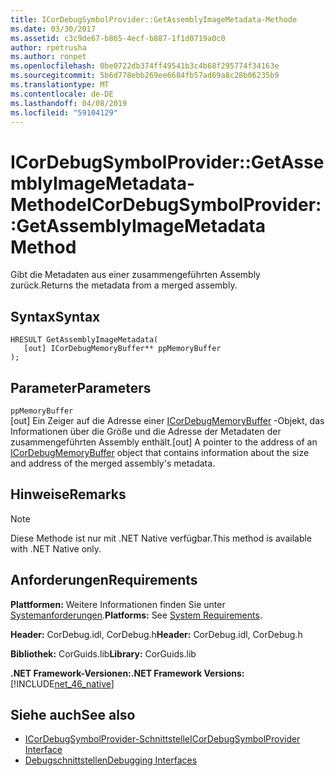 ```yaml
---
title: ICorDebugSymbolProvider::GetAssemblyImageMetadata-Methode
ms.date: 03/30/2017
ms.assetid: c3c9de67-b865-4ecf-b887-1f1d0719a0c0
author: rpetrusha
ms.author: ronpet
ms.openlocfilehash: 0be0722db374ff49541b3c4b68f295774f34163e
ms.sourcegitcommit: 5b6d778ebb269ee6684fb57ad69a8c28b06235b9
ms.translationtype: MT
ms.contentlocale: de-DE
ms.lasthandoff: 04/08/2019
ms.locfileid: "59104129"
---
```

# <a name="icordebugsymbolprovidergetassemblyimagemetadata-method"></a><span data-ttu-id="de2c6-102">ICorDebugSymbolProvider::GetAssemblyImageMetadata-Methode</span><span class="sxs-lookup"><span data-stu-id="de2c6-102">ICorDebugSymbolProvider::GetAssemblyImageMetadata Method</span></span>
<span data-ttu-id="de2c6-103">Gibt die Metadaten aus einer zusammengeführten Assembly zurück.</span><span class="sxs-lookup"><span data-stu-id="de2c6-103">Returns the metadata from a merged assembly.</span></span>  
  
## <a name="syntax"></a><span data-ttu-id="de2c6-104">Syntax</span><span class="sxs-lookup"><span data-stu-id="de2c6-104">Syntax</span></span>  
  
```  
HRESULT GetAssemblyImageMetadata(  
   [out] ICorDebugMemoryBuffer** ppMemoryBuffer  
);  
```  
  
## <a name="parameters"></a><span data-ttu-id="de2c6-105">Parameter</span><span class="sxs-lookup"><span data-stu-id="de2c6-105">Parameters</span></span>  
 `ppMemoryBuffer`  
 <span data-ttu-id="de2c6-106">[out] Ein Zeiger auf die Adresse einer [ICorDebugMemoryBuffer](../../../../docs/framework/unmanaged-api/debugging/icordebugmemorybuffer-interface.md) -Objekt, das Informationen über die Größe und die Adresse der Metadaten der zusammengeführten Assembly enthält.</span><span class="sxs-lookup"><span data-stu-id="de2c6-106">[out] A pointer to the address of an [ICorDebugMemoryBuffer](../../../../docs/framework/unmanaged-api/debugging/icordebugmemorybuffer-interface.md) object that contains information about the size and address of the merged assembly's metadata.</span></span>  
  
## <a name="remarks"></a><span data-ttu-id="de2c6-107">Hinweise</span><span class="sxs-lookup"><span data-stu-id="de2c6-107">Remarks</span></span>  
  
> [!NOTE]
>  <span data-ttu-id="de2c6-108">Diese Methode ist nur mit .NET Native verfügbar.</span><span class="sxs-lookup"><span data-stu-id="de2c6-108">This method is available with .NET Native only.</span></span>  
  
## <a name="requirements"></a><span data-ttu-id="de2c6-109">Anforderungen</span><span class="sxs-lookup"><span data-stu-id="de2c6-109">Requirements</span></span>  
 <span data-ttu-id="de2c6-110">**Plattformen:** Weitere Informationen finden Sie unter [Systemanforderungen](../../../../docs/framework/get-started/system-requirements.md).</span><span class="sxs-lookup"><span data-stu-id="de2c6-110">**Platforms:** See [System Requirements](../../../../docs/framework/get-started/system-requirements.md).</span></span>  
  
 <span data-ttu-id="de2c6-111">**Header:** CorDebug.idl, CorDebug.h</span><span class="sxs-lookup"><span data-stu-id="de2c6-111">**Header:** CorDebug.idl, CorDebug.h</span></span>  
  
 <span data-ttu-id="de2c6-112">**Bibliothek:** CorGuids.lib</span><span class="sxs-lookup"><span data-stu-id="de2c6-112">**Library:** CorGuids.lib</span></span>  
  
 **<span data-ttu-id="de2c6-113">.NET Framework-Versionen:</span><span class="sxs-lookup"><span data-stu-id="de2c6-113">.NET Framework Versions:</span></span>** [!INCLUDE[net_46_native](../../../../includes/net-46-native-md.md)]  
  
## <a name="see-also"></a><span data-ttu-id="de2c6-114">Siehe auch</span><span class="sxs-lookup"><span data-stu-id="de2c6-114">See also</span></span>

- [<span data-ttu-id="de2c6-115">ICorDebugSymbolProvider-Schnittstelle</span><span class="sxs-lookup"><span data-stu-id="de2c6-115">ICorDebugSymbolProvider Interface</span></span>](../../../../docs/framework/unmanaged-api/debugging/icordebugsymbolprovider-interface.md)
- [<span data-ttu-id="de2c6-116">Debugschnittstellen</span><span class="sxs-lookup"><span data-stu-id="de2c6-116">Debugging Interfaces</span></span>](../../../../docs/framework/unmanaged-api/debugging/debugging-interfaces.md)

